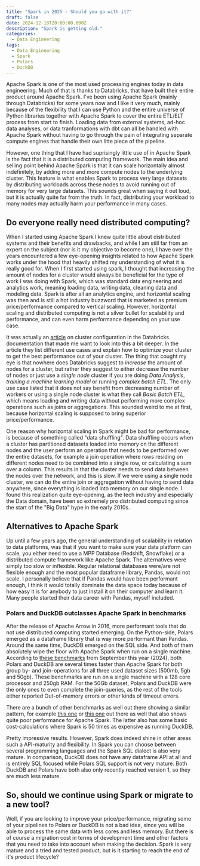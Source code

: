 ```yaml
---
title: "Spark in 2025 - Should you go with it?"
draft: false
date: 2024-12-18T20:00:00.000Z
description: "Spark is getting old."
categories:
  - Data Engineering
tags:
  - Data Engineering
  - Spark
  - Polars
  - DuckDB
---
```


Apache Spark is one of the most used processing engines today in data
engineering. Much of that is thanks to Databricks, that have built their entire
product around Apache Spark. I've been using Apache Spark (mainly through
Databricks) for some years now and I like it very much, mainly because of the
flexibility that I can use Python and the entire universe of Python libraries
together with Apache Spark to cover the entire ETL/ELT process from start to
finish. Loading data from external systems, ad-hoc data analyses, or data
tranformations with dbt can all be handled with Apache Spark without having to
go through the pain of integrating separate compute engines that handle their
own litte piece of the pipeline. 
 
However, one thing that I have had suprisingly little use of in Apache Spark is
the fact that it is a distributed computing framework. The main idea and selling
point behind Apache Spark is that it can scale horizontally almost indefinitely,
by adding more and more compute nodes to the underlying cluster. This feature is
what enables Spark to process very large datasets by distributing workloads
across these nodes to avoid running out of memory for very large datasets. This
sounds great when saying it out loud, but it is actually quite far from the
truth. In fact, distributing your workload to many nodes may actually harm your
performance in many cases.

## Do everyone really need distributed computing?

When I started using Apache Spark I knew quite little about distributed systems
and their benefits and drawbacks, and while I am still far from an expert on the
subject (nor is it my objective to become one), I have over the years
encountered a few eye-opening insights related to how Apache Spark works under
the hood that heavily shifted my understanding of what it is really good for.
When I first started using spark, I thought that increasing the amount of nodes
for a cluster would always be beneficial for the type of work I was doing with
    Spark, which was standard data engineering and analytics work, meaning
    loading data, writing data, cleaning data and modeling data. Spark is after
    all an analytics engine, and horizontal scaling was then and is still a hot
    industry buzzword that is marketed as premium price/performance compared to
    vertical scaling. However, horizontal scaling and distributed computing is
    not a silver bullet for scalability and performance, and can even harm
    performance depending on your use case.

It was actually an
[article](https://docs.databricks.com/en/compute/cluster-config-best-practices.html)
on cluster configuration in the Databricks documentation that made me want to
look into this a bit deeper. In the article they list different use cases and
explain how to optimize your cluster to get the best performance out of your
cluster. The thing that cought my eye is that nowhere does Databricks suggest to
_increase_ the amount of nodes for a cluster, but rather they suggest to either
decrease the number of nodes or just use a _single node_ cluster if you are
doing _Data Analysis_, _training a machine learning model_ or running _complex
batch ETL_. The only use case listed that it does not say benefit from
decreasing number of workers or using a single node cluster is what they call
_Basic Batch ETL_, which means loading and writing data without performing more
complex operations such as joins or aggregations. This sounded weird to me at
first, because horizontal scaling is supposed to bring superior
price/performance.

One reason why horizontal scaling in Spark might be bad for performance, is
because of something called "data shuffling". Data shuffling occurs when a
cluster has partitioned datasets loaded into memory on the different nodes and
the user perform an operation that needs to be performed over the entire
datasets, for example a join operation where rows residing on different nodes
need to be combined into a single row, or calculating a sum over a column. This
results in that the cluster needs to send data between the nodes over the
network, and this is slow. If we were using a single node cluster, we can do the
entire join or aggregation without having to send data anywhere, since
everything is loaded into memory on our single node. I found this realization
quite eye-opening, as the tech industry and especially the Data domain, have
been so extremely pro distributed computing since the start of the "Big Data"
hype in the early 2010s.

## Alternatives to Apache Spark

Up until a few years ago, the general understanding of scalability in relation
to data platforms, was that if you want to make sure your data platform can
scale, you either need to use a MPP Database (Redshift, Snowflake) or a
distributed compute framework like Apache Spark. The alternatives were simply
too slow or inflexible. Regular relational databases were/are not flexible
enough and the most popular dataframe library, Pandas, would not scale. I
personally believe that if Pandas would have been performant enough, I think it
would totally dominate the data space today because of how easy it is for
anybody to just install it on their computer and learn it. Many people started
their data career with Pandas, myself included.

### Polars and DuckDB outclasses Apache Spark in benchmarks

After the release of Apache Arrow in 2016, more performant tools that do not use
distributed computing started emerging. On the Python-side, Polars emerged as a
dataframe library that is way more performant than Pandas. Around the same time,
DuckDB emerged on the SQL side. And both of them absolutely wipe the floor with
Apache Spark when run on a single machine. According to [these
benchmarks](https://duckdblabs.github.io/db-benchmark/) from September this year
(2024), both Polars and DuckDB are several times faster than Apache Spark for
both group by- and join-operations for all three used dataset sizes (500mb, 5gb
and 50gb). These benchmarks are run on a single machine with a 128 core
processor and 250gb RAM. For the 50Gb dataset, Polars and DuckDB were the only
ones to even complete the join-queries, as the rest of the tools either reported
Out-of-memory errors or other kinds of timeout errors.

There are a bunch of other benchmarks as well out there showing a similar
pattern, for example [this one](https://docs.coiled.io/blog/tpch.html) or [this
one](https://medium.com/walmartglobaltech/duckdb-vs-the-titans-spark-elasticsearch-mongodb-a-comparative-study-in-performance-and-cost-5366b27d5aaa)
out there as well that also shows quite poor performance for Apache Spark. The
latter also has some basic cost-calculations where Spark is 50 times as
expensive as running DuckDB.

Pretty impressive results. However, Spark does indeed shine in other areas such
a API-maturity and flexibility. In Spark you can choose between several
programming languages and the Spark SQL dialect is also very mature. In
comparison, DuckDB does not have any dataframe API at all and is entirely SQL
focused while Polars SQL support is not very mature. Both DuckDB and Polars have
both also
only recently reached version 1, so they are much less mature.

## So, should we continue using Spark or migrate to a new tool?

Well, if you are looking to improve your price/performance, migrating some of
your pipelines to Polars or DuckDB is not a bad idea, since you will be able to
process the same data with less cores and less memory. But there is of course a
migration cost in terms of development time and other factors that you need to
take into account when making the decision. Spark is very mature and a tried and
tested product, but is it starting to reach the end of it's product lifecycle?
